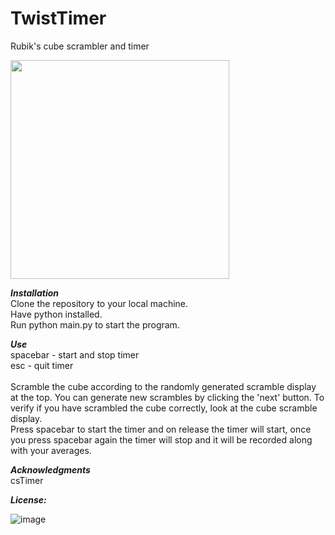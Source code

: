 # TwistTimer

Rubik's cube scrambler and timer

<img src="https://user-images.githubusercontent.com/57689939/222673159-64f9bfc8-d06c-47d4-b8a3-f50e750043df.png" height="350">

***Installation*** <br />
Clone the repository to your local machine. <br />
Have python installed. <br />
Run python main.py to start the program.

***Use*** <br />
spacebar - start and stop timer <br />
esc - quit timer <br />
<br />
Scramble the cube according to the randomly generated scramble display at the top. You can generate new scrambles by clicking the 'next' button. To verify if you have scrambled the cube correctly, look at the cube scramble display. <br />
Press spacebar to start the timer and on release the timer will start, once you press spacebar again the timer will stop and it will be recorded along with your averages.

***Acknowledgments*** <br />
csTimer

***License:***

![image](https://user-images.githubusercontent.com/57689939/220727747-d79ef686-83bb-4c21-b1d8-c177c97729c2.png)
